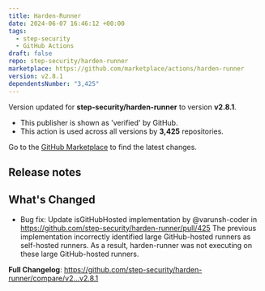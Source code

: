 ```yaml
---
title: Harden-Runner
date: 2024-06-07 16:46:12 +00:00
tags:
  - step-security
  - GitHub Actions
draft: false
repo: step-security/harden-runner
marketplace: https://github.com/marketplace/actions/harden-runner
version: v2.8.1
dependentsNumber: "3,425"
---
```



Version updated for **step-security/harden-runner** to version **v2.8.1**.
- This publisher is shown as 'verified' by GitHub.
- This action is used across all versions by **3,425** repositories.

Go to the [GitHub Marketplace](https://github.com/marketplace/actions/harden-runner) to find the latest changes.

## Release notes

## What's Changed
* Bug fix: Update isGitHubHosted implementation by @varunsh-coder in https://github.com/step-security/harden-runner/pull/425
The previous implementation incorrectly identified large GitHub-hosted runners as self-hosted runners. As a result, harden-runner was not executing on these large GitHub-hosted runners.

**Full Changelog**: https://github.com/step-security/harden-runner/compare/v2...v2.8.1

